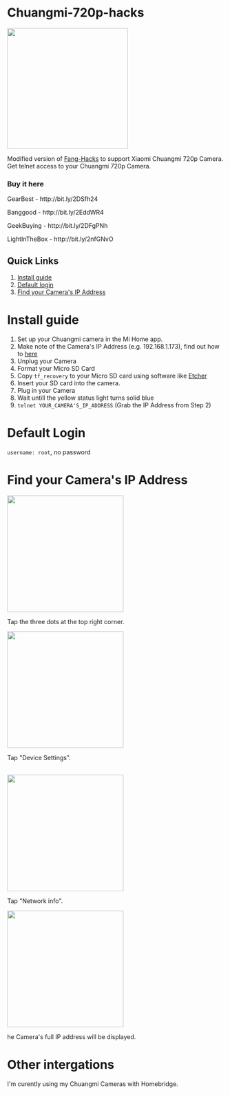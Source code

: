 <div id="intro-page">
<h1>Chuangmi-720p-hacks</h1>
<img width="280" src="https://i.imgur.com/K5dGNPg.jpg">
<p>Modified version of <a href="https://github.com/jymbob/fang-hacks">Fang-Hacks</a> to support Xiaomi Chuangmi 720p Camera.
Get telnet access to your Chuangmi 720p Camera.</p>
<h3>Buy it here</h3>
<p>GearBest - http://bit.ly/2DSfh24</p>
<p>Banggood - http://bit.ly/2EddWR4</p>
<p>GeekBuying - http://bit.ly/2DFgPNh</p>
<p>LightInTheBox - http://bit.ly/2nfGNvO</p>
</div>

<div id="quick-links">
<h2>Quick Links</h2>
<ol>
<li><a href="#install-guide">Install guide</a><br>
<li><a href="#default-logins">Default login</a><br>
<li><a href="#ip-address-find">Find your Camera's IP Address</a>
</ol>
</div>

<div id="install-guide">
<h1>Install guide</h1>
<ol>
<li>Set up your Chuangmi camera in the Mi Home app.</a>
<li>Make note of the Camera's IP Address (e.g. 192.168.1.173), find out how to <a href="#ip-address-find">here</a>
<li>Unplug your Camera
<li>Format your Micro SD Card
<li>Copy <code>tf_recovery</code> to your Micro SD card using software like <a href="etcher.io">Etcher</a>
<li>Insert your SD card into the camera.
<li>Plug in your Camera
<li>Wait untill the yellow status light turns solid blue
<li><code>telnet YOUR_CAMERA'S_IP_ADDRESS</code> (Grab the IP Address from Step 2)
</ol>
</div>

<div id="default-logins">
<h1>Default Login</h1>
<p><code>username: root</code>, no password</p>
</div>

<div id="ip-address-find">
<h1>Find your Camera's IP Address</h1>
<div class="steps-card">
<img width="270" src="https://i.imgur.com/1jR5CKX.png">
<br>
<p>Tap the three dots at the top right corner.</p>
</div>
<div class="steps-card">
<img width="270" src="https://i.imgur.com/ehohB7X.png">
<p>Tap "Device Settings".</p>
<br>
</div>
<div class="steps-card">
<img width="270" src="https://i.imgur.com/x4kOJTA.png">
<br>
<p>Tap "Network info".</p>
</div>
<div class="steps-card">
<img width="270" src="https://i.imgur.com/oiFTk7B.png">
<br>
<p>he Camera's full IP address will be displayed.</p>
</div>
</div>

<div id="outro-page">
<h1>Other intergations</h1>
<p>I'm curently using my Chuangmi Cameras with Homebridge.</p>
</div>
